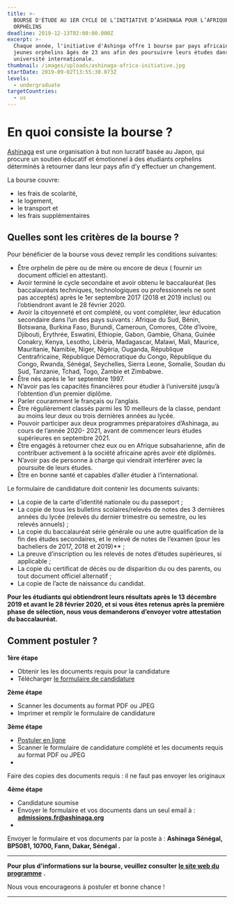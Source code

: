 ```yaml
---
title: >-
  BOURSE D'ÉTUDE AU 1ER CYCLE DE L’INITIATIVE D’ASHINAGA POUR L’AFRIQUE POUR LES
  ORPHÉLINS
deadline: 2019-12-13T02:00:00.000Z
excerpt: >-
  Chaque année, l'initiative d'Ashinga offre 1 bourse par pays africain, à des
  jeunes orphelins âgés de 23 ans afin des poursuivre leurs études dans une
  université internationale.
thumbnail: /images/uploads/ashinaga-africa-initiative.jpg
startDate: 2019-09-02T13:55:30.073Z
levels:
  - undergraduate
targetCountries:
  - us
---
```

# En quoi consiste la bourse ?

[Ashinaga](https://en.ashinaga.org/ce-que-nous-faisons/ashinaga-en-afrique-subsaharienne/lashinaga-africa-initiative/?lang=fr) est une organisation à but non lucratif basée au Japon, qui procure un soutien éducatif et émotionnel à des étudiants orphelins déterminés à retourner dans leur pays afin d’y effectuer un changement.

La bourse couvre:

* les frais de scolarité, 
* le logement, 
* le transport et
* les frais supplémentaires 

## Quelles sont les critères de la bourse ?

Pour bénéficier de la bourse vous devez remplir les conditions suivantes:

* Être orphelin de père ou de mère ou encore de deux ( fournir un document officiel en attestant). 
* Avoir terminé le cycle secondaire et avoir obtenu le baccalauréat (les baccalauréats techniques, technologiques ou professionnels ne sont pas acceptés) après le 1er septembre 2017 (2018 et 2019 inclus) ou l’obtiendront avant le 28 février 2020. 
* Avoir la citoyenneté et ont complété, ou vont compléter, leur éducation secondaire dans l’un des pays suivants : Afrique du Sud, Bénin, Botswana, Burkina Faso, Burundi, Cameroun, Comores, Côte d’Ivoire, Djibouti, Érythrée, Eswatini, Ethiopie, Gabon, Gambie, Ghana, Guinée Conakry, Kenya, Lesotho, Libéria, Madagascar, Malawi, Mali, Maurice, Mauritanie, Namibie, Niger, Nigéria, Ouganda, République Centrafricaine, République Démocratique du Congo, République du Congo, Rwanda, Sénégal, Seychelles, Sierra Leone, Somalie, Soudan du Sud, Tanzanie, Tchad, Togo, Zambie et Zimbabwe. 
* Être nés après le 1er septembre 1997. 
* N’avoir pas les capacités financières pour étudier à l’université jusqu’à  l’obtention d’un premier diplôme. 
* Parler couramment le français ou l’anglais. 
* Être régulièrement classés parmi les 10 meilleurs de la classe, pendant au moins leur deux ou trois dernières années au lycée. 
* Pouvoir participer aux deux programmes préparatoires d’Ashinaga, au cours de l’année 2020- 2021, avant de commencer leurs études supérieures en septembre 2021. 
* Être engagés à retourner chez eux ou en Afrique subsaharienne, afin de contribuer activement à la société africaine après avoir été diplômés. 
* N’avoir pas de personne à charge qui viendrait interférer avec la poursuite de leurs études. 
* Être en bonne santé et capables d’aller étudier à l’international. 

Le formulaire de candidature doit contenir les documents suivants:

* La copie de la carte d’identité nationale ou du passeport ;
* La copie de tous les bulletins scolaires/relevés de notes des 3 dernières années du lycée (relevés du dernier trimestre ou semestre, ou les relevés annuels) ;
* La copie du baccalauréat série générale ou une autre qualification de la fin des études secondaires, et le relevé de notes de l’examen (pour les bacheliers de 2017, 2018 et 2019)\*\* ;
* La preuve d’inscription ou les relevés de notes d’études supérieures, si applicable ;
* La copie du certificat de décès ou de disparition du ou des parents, ou tout document officiel alternatif ;
* La copie de l’acte de naissance du candidat.

**Pour les étudiants qui obtiendront leurs résultats après le 13 décembre 2019 et avant le 28 février 2020, et si vous êtes retenus après la première phase de sélection, nous vous demanderons d’envoyer votre attestation du baccalauréat.** 

## Comment postuler ?

**1ère étape** 	

* Obtenir les les documents requis pour la candidature	
* Télécharger [le formulaire de candidature](https://drive.google.com/file/d/1pHJFSbTgAo126EpVHhuboAjlmwiDgvyj/view) 

**2ème étape**	

* Scanner les documents au format PDF ou JPEG	
* Imprimer et remplir le formulaire de candidature

**3ème étape**	

* [Postuler en ligne](https://www.jotform.com/AshinagaAAI/AAI_2020_Registration)	
* Scanner le formulaire de candidature complété et les documents requis au format PDF ou JPEG
* Faire des copies des documents requis : il ne faut pas envoyer les originaux

**4ème étape**	

* Candidature soumise	
* Envoyer le formulaire et vos documents dans un seul email à : **admissions.fr@ashinaga.org**
* Envoyer le formulaire et vos documents par la poste à : **Ashinaga Sénégal, BP5081, 10700, Fann, Dakar, Sénégal .**
* ****

**Pour plus d'informations sur la bourse, veuillez consulter** [**le site web du programme**](https://en.ashinaga.org/candidatures/?lang=fr) **.**



Nous vous encourageons à postuler et bonne chance !

****
